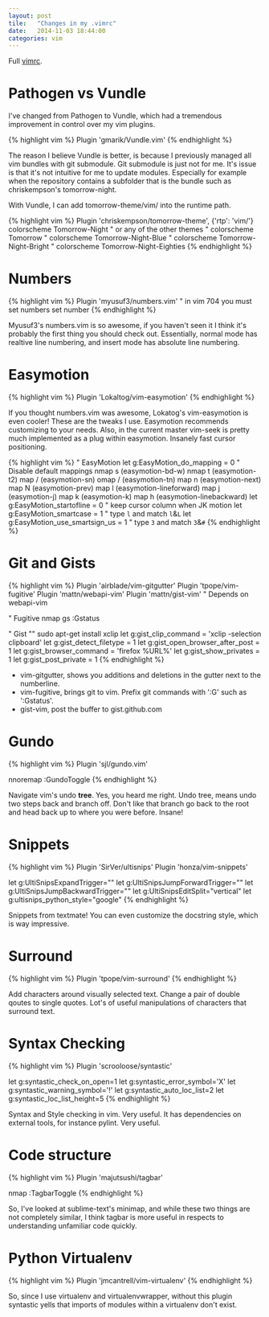 ```yaml
---
layout: post
tile:   "Changes in my .vimrc"
date:   2014-11-03 18:44:00
categories: vim
---
```


Full [vimrc](https://gist.github.com/3f489530d6beb42a1c11).

# Pathogen vs Vundle

I've changed from Pathogen to Vundle, which had a tremendous improvement
in control over my vim plugins.

{% highlight vim %}
Plugin 'gmarik/Vundle.vim'
{% endhighlight %}

The reason I believe Vundle is better, is because I previously managed all vim
bundles with git submodule. Git submodule is just not for me. It's issue is that
it's not intuitive for me to update modules. Especially for example when the
repository contains a subfolder that is the bundle such as chriskempson's 
tomorrow-night.

With Vundle, I can add tomorrow-theme/vim/ into the runtime path.

{% highlight vim %}
Plugin 'chriskempson/tomorrow-theme', {'rtp': 'vim/'}
colorscheme Tomorrow-Night
" or any of the other themes
" colorscheme Tomorrow
" colorscheme Tomorrow-Night-Blue
" colorscheme Tomorrow-Night-Bright
" colorscheme Tomorrow-Night-Eighties
{% endhighlight %}

# Numbers

{% highlight vim %}
Plugin 'myusuf3/numbers.vim'
" in vim 704 you must set numbers
set number
{% endhighlight %}

Myusuf3's numbers.vim is so awesome, if you haven't seen it I think it's
probably the first thing you should check out. Essentially, normal mode has
realtive line numbering, and insert mode has absolute line numbering.

# Easymotion

{% highlight vim %}
Plugin 'Lokaltog/vim-easymotion'
{% endhighlight %}

If you thought numbers.vim was awesome, Lokatog's vim-easymotion is even cooler!
These are the tweaks I use. Easymotion recommends customizing to your needs.
Also, in the current master vim-seek is pretty much implemented as a plug within
easymotion. Insanely fast cursor positioning.

{% highlight vim %}
" EasyMotion
let g:EasyMotion_do_mapping = 0       " Disable default mappings
nmap s <Plug>(easymotion-bd-w)
nmap t <Plug>(easymotion-t2)
map  / <Plug>(easymotion-sn)
omap / <Plug>(easymotion-tn)
map  n <Plug>(easymotion-next)
map  N <Plug>(easymotion-prev)
map <Leader>l <Plug>(easymotion-lineforward)
map <Leader>j <Plug>(easymotion-j)
map <Leader>k <Plug>(easymotion-k)
map <Leader>h <Plug>(easymotion-linebackward)
let g:EasyMotion_startofline = 0      " keep cursor column when JK motion
let g:EasyMotion_smartcase = 1        " type `l` and match `l`&`L`
let g:EasyMotion_use_smartsign_us = 1 " type `3` and match `3`&`#`
{% endhighlight %}

# Git and Gists

{% highlight vim %}
Plugin 'airblade/vim-gitgutter'
Plugin 'tpope/vim-fugitive'
Plugin 'mattn/webapi-vim'
Plugin 'mattn/gist-vim' " Depends on webapi-vim

" Fugitive
nmap <leader>gs :Gstatus<cr>

" Gist
"" sudo apt-get install xclip
let g:gist_clip_command = 'xclip -selection clipboard'
let g:gist_detect_filetype = 1
let g:gist_open_browser_after_post = 1
let g:gist_browser_command = 'firefox %URL%'
let g:gist_show_privates = 1
let g:gist_post_private = 1
{% endhighlight %}

* vim-gitgutter, shows you additions and deletions in the gutter next to the
numberline.
* vim-fugitive, brings git to vim. Prefix git commands with ':G' such as
':Gstatus'.
* gist-vim, post the buffer to gist.github.com

# Gundo

{% highlight vim %}
Plugin 'sjl/gundo.vim'

nnoremap <F5> :GundoToggle<CR>
{% endhighlight %}

Navigate vim's undo __tree__. Yes, you heard me right. Undo tree, means undo two
steps back and branch off. Don't like that branch go back to the root and head
back up to where you were before. Insane!

# Snippets

{% highlight vim %}
Plugin 'SirVer/ultisnips'
Plugin 'honza/vim-snippets'

let g:UltiSnipsExpandTrigger="<tab>"
let g:UltiSnipsJumpForwardTrigger="<tab>"
let g:UltiSnipsJumpBackwardTrigger="<s-tab>"
let g:UltiSnipsEditSplit="vertical"
let g:ultisnips_python_style="google"
{% endhighlight %}

Snippets from textmate! You can even customize the docstring style, which is way
impressive.

# Surround

{% highlight vim %}
Plugin 'tpope/vim-surround'
{% endhighlight %}

Add characters around visually selected text. Change a pair of double qoutes to
single quotes. Lot's of useful manipulations of characters that surround text.

# Syntax Checking

{% highlight vim %}
Plugin 'scrooloose/syntastic'

let g:syntastic_check_on_open=1
let g:syntastic_error_symbol='X'
let g:syntastic_warning_symbol='!'
let g:syntastic_auto_loc_list=2
let g:syntastic_loc_list_height=5
{% endhighlight %}

Syntax and Style checking in vim. Very useful. It has dependencies on external
tools, for instance pylint. Very useful.

# Code structure

{% highlight vim %}
Plugin 'majutsushi/tagbar'

nmap <F8> :TagbarToggle<CR>
{% endhighlight %}

So, I've looked at sublime-text's minimap, and while these two things are not
completely similar, I think tagbar is more useful in respects to understanding
unfamiliar code quickly.

# Python Virtualenv

{% highlight vim %}
Plugin 'jmcantrell/vim-virtualenv'
{% endhighlight %}

So, since I use virtualenv and virtualenvwrapper, without this plugin syntastic
yells that imports of modules within a virtualenv don't exist.
